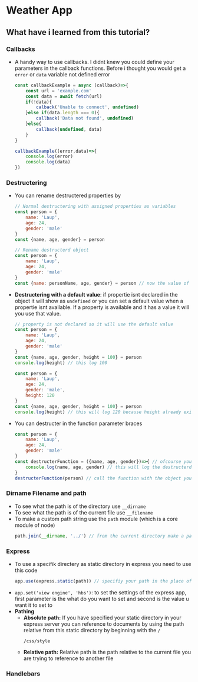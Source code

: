 # Weather App
## What have i learned from this tutorial?
### Callbacks
*   A handy way to use callbacks. I didnt knew you could define your parameters in the callback functions. Before i thought you would get a `error` or `data` variable not defined error
    ```js
    const callbackExample = async (callback)=>{
        const url = 'example.com'
        const data = await fetch(url)
        if(!data){
            calback('Unable to connect', undefined)
        }else if(data.length === 0){
            callback('Data not found', undefined)
        }else{
            callback(undefined, data)
        }
    }

    callbackExample((error,data)=>{
        console.log(error)
        console.log(data)
    })
    ```

### Destructering 
*   You can rename destructered properties by 
    ```js
    // Normal destructering with assigned properties as variables
    const person = {
        name: 'Laup',
        age: 24,
        gender: 'male'
    }
    const {name, age, gender} = person
    ```
    ```js
    // Rename destructerd object
    const person = {
        name: 'Laup',
        age: 24,
        gender: 'male'
    }
    const {name: personName, age, gender} = person // now the value of name can be asccet by using the personName variable
    ```
*   **Destructering with a default value**: if propertie isnt declared in the object it will show as `undefined` or you can set a default value when a propertie isnt available. If a property is available and it has a value it will you use that value.
    ```js
    // property is not declared so it will use the default value
    const person = {
        name: 'Laup',
        age: 24,
        gender: 'male'
    }
    const {name, age, gender, height = 100} = person
    console.log(height) // this log 100
    ```
    ```js
    const person = {
        name: 'Laup',
        age: 24,
        gender: 'male',
        height: 120
    }
    const {name, age, gender, height = 100} = person
    console.log(height) // this will log 120 because height already exist in the object person 
    ```
*   You can destructer in the function parameter braces
    ```js
    const person = {
        name: 'Laup',
        age: 24,
        gender: 'male'
    }
    const destructerFunction = ({name, age, gender})=>{ // ofcourse you can also make a default value for the destructer version of this
        console.log(name, age, gender) // this will log the destructerd person
    }
    destructerFunction(person) // call the function with the object you want to destructure
    ```

### Dirname Filename and path
*   To see what the path is of the directory use `__dirname`
*   To see what the path is of the current file use  `__filename`
*   To make a custom path string use the `path` module (which is a core module of node)
    ```js
    path.join(__dirname, '../') // from the current directory make a path which is one layer above the current directory
    ```

### Express
*   To use a specifik directery as static directory in express you need to use this code
    ```js
    app.use(express.static(path)) // specifiy your path in the place of path
    ```
*   `app.set('view engine', 'hbs')`: to set the settings of the express app, first parameter is the what do you want to set and second is the value u want it to set to
*   **Pathing**
    *   **Absolute path:** If you have specified your static directory in your express server you can reference to documents by using the path relative from this static directory by beginning with the `/`
        ```
        /css/style
        ```
    *   **Relative path:** Relative path is the path relative to the current file you are trying to reference to another file

### Handlebars